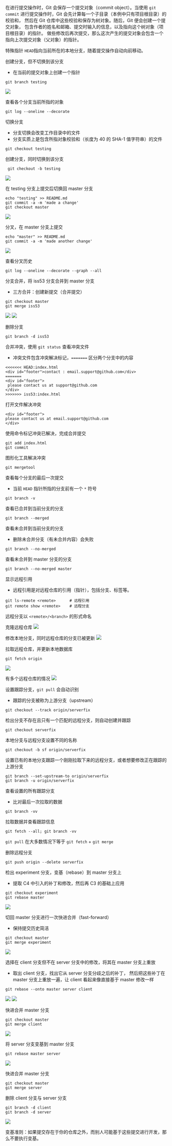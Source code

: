在进行提交操作时，Git 会保存一个提交对象（commit object）。当使用 `git commit` 进行提交操作时，Git 会先计算每一个子目录（本例中只有项目根目录）的校验和， 然后在 Git 仓库中这些校验和保存为树对象。随后，Git 便会创建一个提交对象， 包含作者的姓名和邮箱、提交时输入的信息，以及指向这个树对象（项目根目录）的指针。 做些修改后再次提交，那么这次产生的提交对象会包含一个指向上次提交对象（父对象）的指针。

特殊指针 `HEAD`指向当前所在的本地分支，随着提交操作自动向前移动。

创建分支，但不切换到该分支
- 在当前的提交对象上创建一个指针
```
git branch testing
```

![](https://git-scm.com/book/en/v2/images/head-to-master.png)

查看各个分支当前所指的对象
```
git log --oneline --decorate
```

切换分支
- 分支切换会改变工作目录中的文件
- 分支实质上是包含所指对象校验和（长度为 40 的 SHA-1 值字符串）的文件
```
git checkout testing
```

创建分支，同时切换到该分支
```
 git checkout -b testing
```

![](https://git-scm.com/book/en/v2/images/head-to-testing.png)

在 testing 分支上提交后切换回 master 分支
```
echo "testing" >> README.md
git commit -a -m 'made a change'
git checkout master
```
![](https://git-scm.com/book/en/v2/images/checkout-master.png)

分叉，在 master 分支上提交
```
echo "master" >> README.md
git commit -a -m 'made another change'
```
![](https://git-scm.com/book/en/v2/images/advance-master.png)

查看分叉历史
```
git log --oneline --decorate --graph --all
```

分支合并，将 iss53 分支合并到 master 分支
- 三方合并：创建新提交（合并提交）
```
git checkout master
git merge iss53
```
![](https://git-scm.com/book/en/v2/images/basic-merging-1.png)
![](https://git-scm.com/book/en/v2/images/basic-merging-2.png)

删除分支
```
git branch -d iss53
```

合并冲突，使用 `git status` 查看冲突文件
- 冲突文件包含冲突解决标记，`=======` 区分两个分支中的内容
```
<<<<<<< HEAD:index.html
<div id="footer">contact : email.support@github.com</div>
=======
<div id="footer">
 please contact us at support@github.com
</div>
>>>>>>> iss53:index.html
```

打开文件解决冲突
```
<div id="footer">
please contact us at email.support@github.com
</div>
```

使用命令标记冲突已解决，完成合并提交
```
git add index.html
git commit
```

图形化工具解决冲突
```
git mergetool
```

查看每个分支的最后一次提交
- 当前 `HEAD` 指针所指的分支前有一个 `*` 符号
```
git branch -v
```

查看已合并到当前分支的分支
```
git branch --merged
```

查看未合并到当前分支的分支
- 删除未合并分支（有未合并内容）会失败
```
git branch --no-merged
```

查看未合并到 master 分支的分支
```
git branch --no-merged master
```

显示远程引用
- 远程引用是对远程仓库的引用（指针），包括分支、标签等。
```
git ls-remote <remote>		# 远程引用
git remote show <remote>	# 远程分支
```

远程分支以 `<remote>/<branch>` 的形式命名

克隆远程仓库
![](https://git-scm.com/book/en/v2/images/remote-branches-1.png)

修改本地分支，同时远程仓库的分支已被更新
![](https://git-scm.com/book/en/v2/images/remote-branches-2.png)

拉取远程仓库，并更新本地数据库
```
git fetch origin
```
![](https://git-scm.com/book/en/v2/images/remote-branches-3.png)

有多个远程仓库的情况
![](https://git-scm.com/book/en/v2/images/remote-branches-5.png)

设置跟踪分支，`git pull` 会自动识别
- 跟踪的分支被称为上游分支（upstream）
```
git checkout --track origin/serverfix
```

检出分支不存在且只有一个匹配的远程分支，则自动创建并跟踪
```
git checkout serverfix
```

本地分支与远程分支设置不同的名称
```
git checkout -b sf origin/serverfix
```

设置已有的本地分支跟踪一个刚刚拉取下来的远程分支，或者想要修改正在跟踪的上游分支
```
git branch --set-upstream-to origin/serverfix
git branch -u origin/serverfix
```

查看设置的所有跟踪分支
- 比对最后一次拉取的数据
```
git branch -vv
```

拉取数据并查看跟踪信息
```
git fetch --all; git branch -vv
```

`git pull` 在大多数情况下等于 `git fetch` + `git merge`

删除远程分支
```
git push origin --delete serverfix
```

检出 experiment 分支，变基（rebase）到 master 分支上
- 提取 C4 中引入的补丁和修改，然后再 C3 的基础上应用
```
git checkout experiment
git rebase master
```
![](https://git-scm.com/book/en/v2/images/basic-rebase-3.png)

切回 master 分支进行一次快进合并（fast-forward）
- 保持提交历史简洁
```
git checkout master
git merge experiment
```
![](https://git-scm.com/book/en/v2/images/basic-rebase-4.png)

选择在 client 分支但不在 server 分支中的修改，将其在 master 分支上重放
- 取出 client 分支，找出它从 server 分支分歧之后的补丁， 然后把这些补丁在 master 分支上重放一遍，让 client 看起来像直接基于 master 修改一样
```
git rebase --onto master server client
```
![](https://git-scm.com/book/en/v2/images/interesting-rebase-1.png)
![](https://git-scm.com/book/en/v2/images/interesting-rebase-2.png)

快进合并 master 分支
```
git checkout master
git merge client
```
![](https://git-scm.com/book/en/v2/images/interesting-rebase-3.png)

将 server 分支变基到 master 分支
```
git rebase master server
```
![](https://git-scm.com/book/en/v2/images/interesting-rebase-4.png)

快进合并 master 分支
```
git checkout master
git merge server
```

删除 client 分支与 server 分支
```
git branch -d client
git branch -d server
```
![](https://git-scm.com/book/en/v2/images/interesting-rebase-5.png)

变基准则：如果提交存在于你的仓库之外，而别人可能基于这些提交进行开发，那么不要执行变基。
